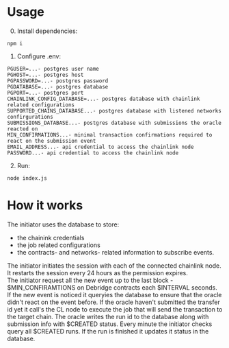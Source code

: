 # Usage

0. Install dependencies:

```
npm i
```

1. Configure .env:

```
PGUSER=...- postgres user name
PGHOST=...- postgres host
PGPASSWORD=...- postgres password
PGDATABASE=...- postgres database
PGPORT=...- postgres port
CHAINLINK_CONFIG_DATABASE=...- postgres database with chainlink related configurations
SUPPORTED_CHAINS_DATABASE...- postgres database with listened networks confirgurations
SUBMISSIONS_DATABASE...- postgres database with submissions the oracle reacted on
MIN_CONFIRMATIONS...- minimal transaction confirmations required to react on the submission event
EMAIL_ADDRESS...- api credential to access the chainlink node
PASSWORD...- api credential to access the chainlink node
```

2. Run:

```
node index.js
```

# How it works

The initiator uses the database to store:

- the chainink credentials
- the job related configurations
- the contracts- and networks- related information to subscribe events.

The initiator initiates the session with each of the connected chainlink node. It restarts the session every 24 hours as the permission expires.  
The initiator request all the new event up to the last block - $MIN_CONFIRAMTIONS on Debridge contracts each $INTERVAL seconds.
If the new event is noticed it queryies the database to ensure that the oracle didn't react on the event before.
If the oracle haven't submitted the transfer id yet it call's the CL node to execute the job that will send the transaction to the target chain.
The oracle writes the run id to the database along with submission info with $CREATED status.
Every minute the initiator checks query all $CREATED runs. If the run is finished it updates it status in the database.
